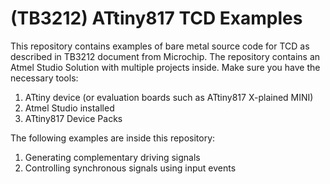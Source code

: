 (TB3212) ATtiny817 TCD Examples
===

This repository contains examples of bare metal source code for TCD as described in TB3212 document from Microchip.
The repository contains an Atmel Studio Solution with multiple projects inside. Make sure you have the necessary tools:
1. ATtiny device (or evaluation boards such as ATtiny817 X-plained MINI)
2. Atmel Studio installed
3. ATtiny817 Device Packs

The following examples are inside this repository:
1. Generating complementary driving signals
2. Controlling synchronous signals using input events

